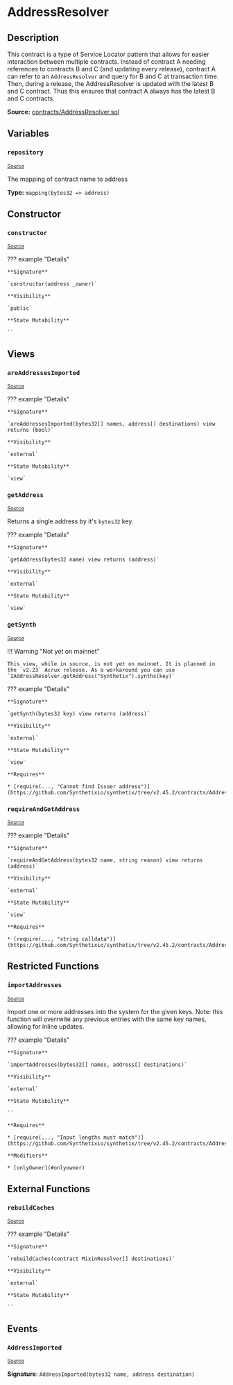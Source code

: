 # AddressResolver

## Description

This contract is a type of Service Locator pattern that allows for easier interaction between multiple contracts. Instead of contract A needing references to contracts B and C (and updating every release), contract A can refer to an `AddressResolver` and query for B and C at transaction time. Then, during a release, the AddressResolver is updated with the latest B and C contract. Thus this ensures that contract A always has the latest B and C contracts.

**Source:** [contracts/AddressResolver.sol](https://github.com/Synthetixio/synthetix/tree/v2.45.2/contracts/AddressResolver.sol)

## Variables

### `repository`

<sub>[Source](https://github.com/Synthetixio/synthetix/tree/v2.45.2/contracts/AddressResolver.sol#L13)</sub>

The mapping of contract name to address

**Type:** `mapping(bytes32 => address)`

## Constructor

### `constructor`

<sub>[Source](https://github.com/Synthetixio/synthetix/tree/v2.45.2/contracts/AddressResolver.sol#L15)</sub>

??? example "Details"

    **Signature**

    `constructor(address _owner)`

    **Visibility**

    `public`

    **State Mutability**

    ``

## Views

### `areAddressesImported`

<sub>[Source](https://github.com/Synthetixio/synthetix/tree/v2.45.2/contracts/AddressResolver.sol#L40)</sub>

??? example "Details"

    **Signature**

    `areAddressesImported(bytes32[] names, address[] destinations) view returns (bool)`

    **Visibility**

    `external`

    **State Mutability**

    `view`

### `getAddress`

<sub>[Source](https://github.com/Synthetixio/synthetix/tree/v2.45.2/contracts/AddressResolver.sol#L49)</sub>

Returns a single address by it's `bytes32` key.

??? example "Details"

    **Signature**

    `getAddress(bytes32 name) view returns (address)`

    **Visibility**

    `external`

    **State Mutability**

    `view`

### `getSynth`

<sub>[Source](https://github.com/Synthetixio/synthetix/tree/v2.45.2/contracts/AddressResolver.sol#L59)</sub>

!!! Warning "Not yet on mainnet"

    This view, while in source, is not yet on mainnet. It is planned in the `v2.23` Acrux release. As a workaround you can use `IAddressResolver.getAddress("Synthetix").synths(key)`

??? example "Details"

    **Signature**

    `getSynth(bytes32 key) view returns (address)`

    **Visibility**

    `external`

    **State Mutability**

    `view`

    **Requires**

    * [require(..., "Cannot find Issuer address")](https://github.com/Synthetixio/synthetix/tree/v2.45.2/contracts/AddressResolver.sol#L61)

### `requireAndGetAddress`

<sub>[Source](https://github.com/Synthetixio/synthetix/tree/v2.45.2/contracts/AddressResolver.sol#L53)</sub>

??? example "Details"

    **Signature**

    `requireAndGetAddress(bytes32 name, string reason) view returns (address)`

    **Visibility**

    `external`

    **State Mutability**

    `view`

    **Requires**

    * [require(..., "string calldata")](https://github.com/Synthetixio/synthetix/tree/v2.45.2/contracts/AddressResolver.sol#L55)

## Restricted Functions

### `importAddresses`

<sub>[Source](https://github.com/Synthetixio/synthetix/tree/v2.45.2/contracts/AddressResolver.sol#L19)</sub>

Import one or more addresses into the system for the given keys. Note: this function will overrwite any previous entries with the same key names, allowing for inline updates.

??? example "Details"

    **Signature**

    `importAddresses(bytes32[] names, address[] destinations)`

    **Visibility**

    `external`

    **State Mutability**

    ``

    **Requires**

    * [require(..., "Input lengths must match")](https://github.com/Synthetixio/synthetix/tree/v2.45.2/contracts/AddressResolver.sol#L20)

    **Modifiers**

    * [onlyOwner](#onlyowner)

## External Functions

### `rebuildCaches`

<sub>[Source](https://github.com/Synthetixio/synthetix/tree/v2.45.2/contracts/AddressResolver.sol#L32)</sub>

??? example "Details"

    **Signature**

    `rebuildCaches(contract MixinResolver[] destinations)`

    **Visibility**

    `external`

    **State Mutability**

    ``

## Events

### `AddressImported`

<sub>[Source](https://github.com/Synthetixio/synthetix/tree/v2.45.2/contracts/AddressResolver.sol#L67)</sub>

**Signature**: `AddressImported(bytes32 name, address destination)`
